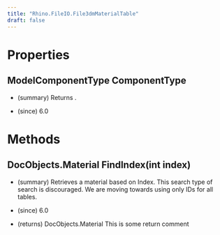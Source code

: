 ```yaml
---
title: "Rhino.FileIO.File3dmMaterialTable"
draft: false
---
```


# Properties
## ModelComponentType ComponentType
- (summary) 
     Returns .
     
- (since) 6.0
# Methods
## DocObjects.Material FindIndex(int index)
- (summary) 
     Retrieves a material based on Index. This search type of search is discouraged.
     We are moving towards using only IDs for all tables.
     
- (since) 6.0
- (returns) DocObjects.Material This is some return comment
